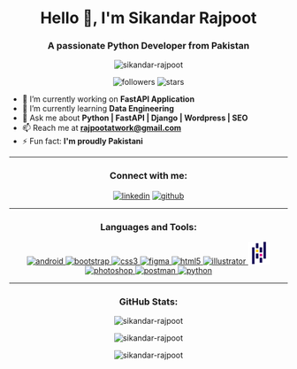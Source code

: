 <h1 align="center">Hello 👋, I'm Sikandar Rajpoot</h1>
<h3 align="center">A passionate Python Developer from Pakistan</h3>

<p align="center">
  <img src="https://komarev.com/ghpvc/?username=sikandar-rajpoot&label=Profile%20views&color=0e75b6&style=flat" alt="sikandar-rajpoot" />
</p>

<p align="center">
  <img src="https://img.shields.io/github/followers/sikandar-rajpoot?label=Followers" alt="followers">
  <img src="https://img.shields.io/github/stars/sikandar-rajpoot?label=Stars" alt="stars">
</p>

- 🔭 I’m currently working on **FastAPI Application**
- 🌱 I’m currently learning **Data Engineering**
- 💬 Ask me about **Python | FastAPI | Django | Wordpress | SEO**
- 📫 Reach me at **rajpootatwork@gmail.com**
- ⚡ Fun fact: **I'm proudly Pakistani**

---

<h3 align="center">Connect with me:</h3>
<p align="center">
  <a href="https://linkedin.com/in/sikandar-rajpoot" target="_blank"><img align="center" src="https://img.shields.io/badge/LinkedIn-blue?style=flat&logo=linkedin" alt="linkedin"/></a>
  <a href="https://github.com/sikandar-rajpoot" target="_blank"><img align="center" src="https://img.shields.io/badge/GitHub-333?style=flat&logo=github" alt="github"/></a>
</p>

---

<h3 align="center">Languages and Tools:</h3>
<p align="center">
  <a href="https://developer.android.com" target="_blank" rel="noreferrer">
    <img src="https://skillicons.dev/icons?i=android" alt="android" width="50" height="50"/>
  </a>
  <a href="https://getbootstrap.com" target="_blank" rel="noreferrer">
    <img src="https://skillicons.dev/icons?i=bootstrap" alt="bootstrap" width="50" height="50"/>
  </a>
  <a href="https://www.w3schools.com/css/" target="_blank" rel="noreferrer">
    <img src="https://skillicons.dev/icons?i=css" alt="css3" width="50" height="50"/>
  </a>
  <a href="https://www.figma.com/" target="_blank" rel="noreferrer">
    <img src="https://skillicons.dev/icons?i=figma" alt="figma" width="50" height="50"/>
  </a>
  <a href="https://www.w3.org/html/" target="_blank" rel="noreferrer">
    <img src="https://skillicons.dev/icons?i=html" alt="html5" width="50" height="50"/>
  </a>
  <a href="https://www.adobe.com/in/products/illustrator.html" target="_blank" rel="noreferrer">
    <img src="https://skillicons.dev/icons?i=ai" alt="illustrator" width="50" height="50"/>
  </a>
  <a href="https://pandas.pydata.org/" target="_blank" rel="noreferrer">
    <img src="https://raw.githubusercontent.com/devicons/devicon/2ae2a900d2f041da66e950e4d48052658d850630/icons/pandas/pandas-original.svg" alt="pandas" width="40" height="40"/>
  </a>
  <a href="https://www.photoshop.com/en" target="_blank" rel="noreferrer">
    <img src="https://skillicons.dev/icons?i=ps" alt="photoshop" width="50" height="50"/>
  </a>
  <a href="https://postman.com" target="_blank" rel="noreferrer">
    <img src="https://skillicons.dev/icons?i=postman" alt="postman" width="50" height="50"/>
  </a>
  <a href="https://www.python.org" target="_blank" rel="noreferrer">
    <img src="https://skillicons.dev/icons?i=python" alt="python" width="50" height="50"/>
  </a>
</p>


---

<h3 align="center">GitHub Stats:</h3>
<p align="center">
  <img src="https://github-readme-stats.vercel.app/api/top-langs?username=sikandar-rajpoot&show_icons=true&locale=en&layout=compact" alt="sikandar-rajpoot" />
</p>
<p align="center">
  <img src="https://github-readme-stats.vercel.app/api?username=sikandar-rajpoot&show_icons=true&locale=en" alt="sikandar-rajpoot" />
</p>
<p align="center">
  <img src="https://github-readme-streak-stats.herokuapp.com/?user=sikandar-rajpoot&" alt="sikandar-rajpoot" />
</p>
